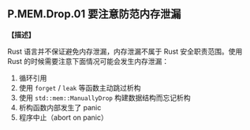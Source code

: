 ## P.MEM.Drop.01 要注意防范内存泄漏

**【描述】**

Rust 语言并不保证避免内存泄漏，内存泄漏不属于 Rust 安全职责范围。使用 Rust 的时候需要注意下面情况可能会发生内存泄漏：

1. 循环引用
2. 使用 `forget` / `leak` 等函数主动跳过析构
3. 使用 `std::mem::ManuallyDrop` 构建数据结构而忘记析构
4. 析构函数内部发生了 panic
5. 程序中止（abort on panic）
